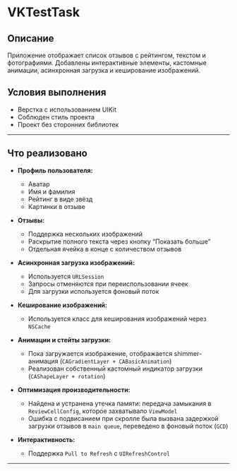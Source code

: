 # VKTestTask

## Описание

Приложение отображает список отзывов с рейтингом, текстом и фотографиями. Добавлены интерактивные элементы, кастомные анимации, асинхронная загрузка и кеширование изображений. 

## Условия выполнения

- Верстка с использованием UIKit 
- Соблюден стиль проекта
- Проект без сторонних библиотек

---

## Что реализовано

- **Профиль пользователя:**
  - Аватар
  - Имя и фамилия
  - Рейтинг в виде звёзд
  - Картинки в отзыве

- **Отзывы:**
  - Поддержка нескольких изображений
  - Раскрытие полного текста через кнопку “Показать больше”
  - Отдельная ячейка в конце с количеством отзывов

- **Асинхронная загрузка изображений:**
  - Используется `URLSession`
  - Запросы отменяются при переиспользовании ячеек
  - Для загрузки используется фоновый поток

- **Кеширование изображений:**
  - Используется класс для кеширования изображений через `NSCache`

- **Анимации и стейты загрузки:**
  - Пока загружается изображение, отображается shimmer-анимация (`CAGradientLayer + CABasicAnimation`)
  - Реализован собственный кастомный индикатор загрузки (`CAShapeLayer + rotation`)

- **Оптимизация производительности:**
  - Найдена и устранена утечка памяти: передача замыкания в `ReviewCellConfig`, которое захватывало `ViewModel`
  - Ошибка с подвисанием при скролле была вызвана задержкой загрузки отзывов в `main queue`, переведено в фоновый поток (`GCD`)

- **Интерактивность:**
  - Поддержка `Pull to Refresh` с `UIRefreshControl`

---
